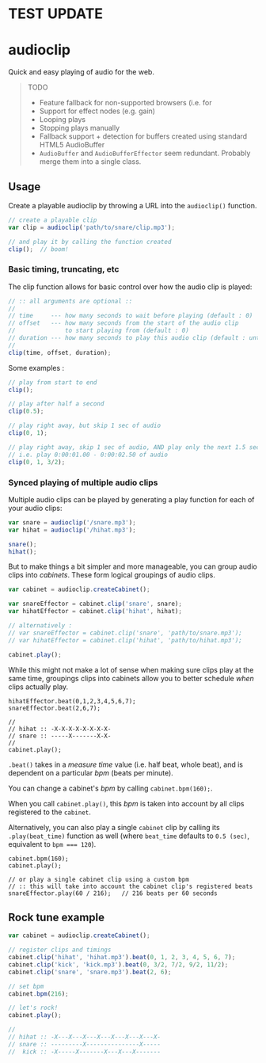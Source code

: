 TEST UPDATE
===

audioclip
===

Quick and easy playing of audio for the web.

> TODO
>
> * Feature fallback for non-supported browsers (i.e. for <audio> shims)
> * Support for effect nodes (e.g. gain)
> * Looping plays
> * Stopping plays manually
> * Fallback support + detection for buffers created using standard HTML5 AudioBuffer
> * `AudioBuffer` and `AudioBufferEffector` seem redundant. Probably merge them into a single class.

## Usage

Create a playable audioclip by throwing a URL into the `audioclip()` function.

```javascript
// create a playable clip
var clip = audioclip('path/to/snare/clip.mp3');

// and play it by calling the function created
clip();  // boom!
```

### Basic timing, truncating, etc

The clip function allows for basic control over how the audio clip is played:

```javascript
// :: all arguments are optional ::
//
// time     --- how many seconds to wait before playing (default : 0)
// offset   --- how many seconds from the start of the audio clip
//              to start playing from (default : 0)
// duration --- how many seconds to play this audio clip (default : until end of clip)
//
clip(time, offset, duration);
```

Some examples :

```javascript
// play from start to end
clip();

// play after half a second
clip(0.5);

// play right away, but skip 1 sec of audio
clip(0, 1);

// play right away, skip 1 sec of audio, AND play only the next 1.5 seconds of audio
// i.e. play 0:00:01.00 - 0:00:02.50 of audio
clip(0, 1, 3/2);
```

### Synced playing of multiple audio clips

Multiple audio clips can be played by generating a play function
for each of your audio clips:

```javascript
var snare = audioclip('/snare.mp3');
var hihat = audioclip('/hihat.mp3');

snare();
hihat();
```

But to make things a bit simpler and more manageable, you can group audio clips
into _cabinets_. These form logical groupings of audio clips.

```javascript
var cabinet = audioclip.createCabinet();

var snareEffector = cabinet.clip('snare', snare);
var hihatEffector = cabinet.clip('hihat', hihat);

// alternatively :
// var snareEffector = cabinet.clip('snare', 'path/to/snare.mp3');
// var hihatEffector = cabinet.clip('hihat', 'path/to/hihat.mp3');

cabinet.play();
```

While this might not make a lot of sense when making sure clips play at the same time,
groupings clips into cabinets allow you to better schedule _when_ clips actually play.

```
hihatEffector.beat(0,1,2,3,4,5,6,7);
snareEffector.beat(2,6,7);

//
// hihat :: -X-X-X-X-X-X-X-X-
// snare :: -----X-------X-X-
//
cabinet.play();
```

`.beat()` takes in a _measure time_ value (i.e. half beat, whole beat), and
is dependent on a particular _bpm_ (beats per minute).

You can change a cabinet's _bpm_ by calling `cabinet.bpm(160);`.

When you call `cabinet.play()`, this _bpm_ is taken into account by
all clips registered to the `cabinet`.

Alternatively, you can also play a single `cabinet` clip by calling
its `.play(beat_time)` function as well (where `beat_time` defaults to `0.5 (sec)`, equivalent to `bpm === 120`).

```
cabinet.bpm(160);
cabinet.play();

// or play a single cabinet clip using a custom bpm
// :: this will take into account the cabinet clip's registered beats
snareEffector.play(60 / 216);   // 216 beats per 60 seconds
```

## Rock tune example

```javascript
var cabinet = audioclip.createCabinet();

// register clips and timings
cabinet.clip('hihat', 'hihat.mp3').beat(0, 1, 2, 3, 4, 5, 6, 7);
cabinet.clip('kick', 'kick.mp3').beat(0, 3/2, 7/2, 9/2, 11/2);
cabinet.clip('snare', 'snare.mp3').beat(2, 6);

// set bpm
cabinet.bpm(216);

// let's rock!
cabinet.play();

//
// hihat :: -X---X---X---X---X---X---X---X-
// snare :: ---------X---------------X-----
//  kick :: -X-----X-------X---X---X-------
```

